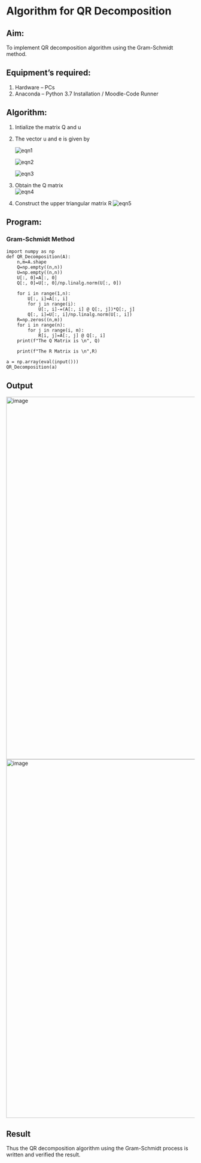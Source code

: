 # Algorithm for QR Decomposition

## Aim:

To implement QR decomposition algorithm using the Gram-Schmidt method.

## Equipment’s required:

1.	Hardware – PCs
2.	Anaconda – Python 3.7 Installation / Moodle-Code Runner

## Algorithm:

1.	Intialize the matrix Q and u
2.	The vector u and e is given by

    ![eqn1](./ex4.jpg)

    ![eqn2](./ex6.jpg)

    ![eqn3](./ex3.jpg)

3.	Obtain the Q matrix   
    ![eqn4](./ex1.jpg)
4.	Construct the upper triangular matrix R
    ![eqn5](./ex2.jpg)



## Program:

### Gram-Schmidt Method

```
import numpy as np
def QR_Decomposition(A):
    n,m=A.shape
    Q=np.empty((n,n))
    U=np.empty((n,n))
    U[:, 0]=A[:, 0]
    Q[:, 0]=U[:, 0]/np.linalg.norm(U[:, 0])
    
    for i in range(1,n):
        U[:, i]=A[:, i]
        for j in range(i):
            U[:, i]-=(A[:, i] @ Q[:, j])*Q[:, j]
        Q[:, i]=U[:, i]/np.linalg.norm(U[:, i])
    R=np.zeros((n,m))
    for i in range(n):
        for j in range(i, m):
            R[i, j]=A[:, j] @ Q[:, i]
    print(f"The Q Matrix is \n", Q)
    
    print(f"The R Matrix is \n",R)
    
a = np.array(eval(input()))
QR_Decomposition(a)

```

## Output

<img width="1469" height="966" alt="image" src="https://github.com/user-attachments/assets/5934af69-ea31-438f-9289-064366220ae1" />

<img width="1478" height="956" alt="image" src="https://github.com/user-attachments/assets/4ceeba15-a01c-4868-be5e-fe327d73c9c9" />


## Result

Thus the QR decomposition algorithm using the Gram-Schmidt process is written and verified the result.
